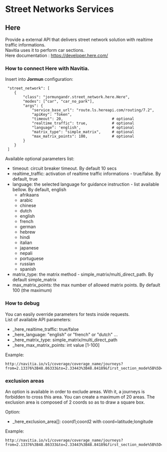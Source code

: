 # Street Networks Services

## Here

Provide a external API that delivers street network solution with realtime traffic informations.<br>
Navitia uses it to perform car sections.<br>
Here documentation : https://developer.here.com/

### How to connect Here with Navitia.

Insert into **Jormun** configuration:

```
 "street_network": [
    {
        "class": "jormungandr.street_network.here.Here",
        "modes": ["car", "car_no_park"],
        "args": {
            "service_base_url": "route.ls.hereapi.com/routing/7.2",
            "apiKey": "Token",
            "timeout": 20,                      # optional
            "realtime_traffic": true,           # optional
            "language": 'english',              # optional
            "matrix_type": "simple_matrix",     # optional
            "max_matrix_points": 100,           # optional
        }
    }
 ]
```

Available optional parameters list:
* timeout: circuit breaker timeout. By default 10 secs
* realtime_traffic: activation of realtime traffic informations - true/false. By default, true
* language: the selected language for guidance instruction - list available bellow. By default, english
    * afrikaans
    * arabic
    * chinese
    * dutch
    * english
    * french
    * german
    * hebrew
    * hindi
    * italian
    * japanese
    * nepali
    * portuguese
    * russian
    * spanish
* matrix_type: the matrix method - simple_matrix/multi_direct_path. By default simple_matrix
* max_matrix_points: the max number of allowed matrix points. By default 100 (the maximum)

### How to debug

You can easily override parameters for tests inside requests.<br>
List of available API parameters:
* _here_realtime_traffic: true/false
* _here_language: "english" or "french" or "dutch" ...
* _here_matrix_type: simple_matrix/multi_direct_path
* _here_max_matrix_points: int value [1-100]

Example:

```
http://navitia.io/v1/coverage/coverage_name/journeys?from=2.13376%3B48.86333&to=2.33443%3B48.84189&first_section_mode%5B%5D=car&_here_realtime_traffic=true&_here_max_matrix_points=50&_here_language=french
```

### exclusion areas

An option is available in order to exclude areas. With it, a journeys is forbidden to cross this area. You can create a maximum of 20 areas. The exclusion area is composed of 2 coords so as to draw a square box.

Option:

* _here_exclusion_area[]: coord1;coord2 with coord=latitude;longitude

Example:

```
http://navitia.io/v1/coverage/coverage_name/journeys?from=2.13376%3B48.86333&to=2.33443%3B48.84189&first_section_mode%5B%5D=car&_here_exclusion_area[]=2.36753;48.89632!2.32119;48.90422&_here_exclusion_area[]=2.35563;48.99777!2.40112;48.10666
```



